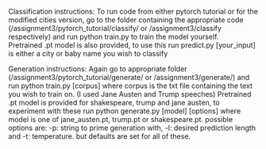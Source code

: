 Classification instructions:
To run code from either pytorch tutorial or for the modified cities version, go to the folder containing the appropriate code 
(/assignment3/pytorch_tutorial/classify/ or /assignment3/classify respectively) and run python train.py to train the model yourself.  
Pretrained .pt model is also provided, to use this run predict.py [your_input] is either a city or baby name you wish to classify

Generation instructions:
Again go to appropriate folder (/assignment3/pytorch_tutorial/generate/ or /assignment3/generate/) 
and run python train.py [corpus] where corpus is the txt file containing the text you wish to
train on. (I used Jane Austen and Trump speeches)
Pretrained .pt model is provided for shakespeare, trump and jane austen, to experiment with these
run python generate.py [model] [options] where model is one of jane_austen.pt, trump.pt 
or shakespeare.pt. possible options are: -p: string to prime generation with, -l: desired prediction
length and -t: temperature. but defaults are set for all of these.